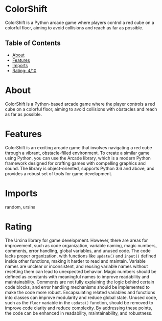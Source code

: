 # ColorShift

ColorShift is a Python arcade game where players control a red cube on a colorful floor, aiming to avoid collisions and reach as far as possible.

## Table of Contents

- [About](#about)
- [Features](#features)
- [Imports](#Imports)
- [Rating: 4/10](#Rating)

# About

ColorShift is a Python-based arcade game where the player controls a red cube on a colorful floor, aiming to avoid collisions with obstacles and reach as far as possible.

# Features

ColorShift is an exciting arcade game that involves navigating a red cube through a vibrant, obstacle-filled environment. To create a similar game using Python, you can use the Arcade library, which is a modern Python framework designed for crafting games with compelling graphics and sound. The library is object-oriented, supports Python 3.6 and above, and provides a robust set of tools for game development.

# Imports

random, ursina 

# Rating

The Ursina library for game development. However, there are areas for improvement, such as code organization, variable naming, magic numbers, comments, error handling, global variables, and unused code.
The code lacks proper organization, with functions like `update()` and `input()` defined inside other functions, making it harder to read and maintain. Variable names are unclear or inconsistent, and reusing variable names without resetting them can lead to unexpected behavior. Magic numbers should be defined as constants with meaningful names to improve readability and maintainability.
Comments are not fully explaining the logic behind certain code blocks, and error handling mechanisms should be implemented to make the code more robust. Encapsulating related variables and functions into classes can improve modularity and reduce global state. Unused code, such as the `floor` variable in the `update()` function, should be removed to improve code clarity and reduce complexity.
By addressing these points, the code can be enhanced in readability, maintainability, and robustness.
